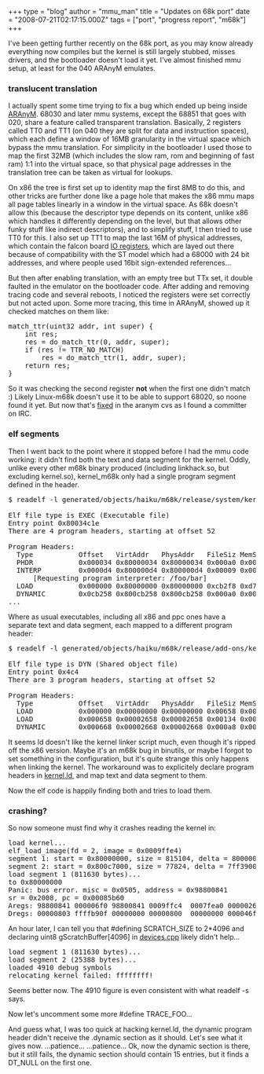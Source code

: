 +++
type = "blog"
author = "mmu_man"
title = "Updates on 68k port"
date = "2008-07-21T02:17:15.000Z"
tags = ["port", "progress report", "m68k"]
+++

I've been getting further recently on the 68k port, as you may know already everything now compiles but the kernel is still largely stubbed, misses drivers, and the bootloader doesn't load it yet.
I've almost finished mmu setup, at least for the 040 ARAnyM emulates. 
<!--break-->

<h3>translucent translation</h3>

I actually spent some time trying to fix a bug which ended up being inside <a href="http://aranym.org/">ARAnyM</a>. 68030 and later mmu systems, except the 68851 that goes with 020, share a feature called transparent translation. Basically, 2 registers called TT0 and TT1 (on 040 they are split for data and instruction spaces), which each define a window of 16MB granularity in the virtual space which bypass the mmu translation. For simplicity in the bootloader I used those to map the first 32MB (which includes the slow ram, rom and beginning of fast ram) 1:1 into the virtual space, so that physical page addresses in the translation tree can be taken as virtual for lookups. 

On x86 the tree is first set up to identity map the first 8MB to do this, and other tricks are further done like a page hole that makes the x86 mmu maps all page tables linearly in a window in the virtual space. As 68k doesn't allow this (because the descriptor type depends on its content, unlike x86 which handles it differently depending on the level, but that allows other funky stuff like indirect descriptors), and to simplify stuff, I then tried to use TT0 for this. I also set up TT1 to map the last 16M of physical addresses, which contain the falcon board <a href="ftp://ftp.lip6.fr/pub/atari/Docs/hardware.txt">IO registers</a>, which are layed out there because of compatibility with the ST model which had a 68000 with 24 bit addresses, and where people used 16bit sign-extended references... 

But then after enabling translation, with an empty tree but TTx set, it double faulted in the emulator on the bootloader code. After adding and removing tracing code and several reboots, I noticed the registers were set correctly but not acted upon. Some more tracing, this time in ARAnyM, showed up it checked matches on them like:
<pre>
match_ttr(uint32 addr, int super) {
    int res;
    res = do_match_ttr(0, addr, super);
    if (res != TTR_NO_MATCH)
        res = do_match_ttr(1, addr, super);
    return res;
}
</pre>
So it was checking the second register <b>not</b> when the first one didn't match :)
Likely Linux-m68k doesn't use it to be able to support 68020, so noone found it yet.
But now that's <a href="http://cvs.aranym.org/cgi-bin/viewvc.cgi/aranym/src/uae_cpu/cpummu.cpp?r1=1.38&r2=1.39">fixed</a> in the aranym cvs as I found a committer on IRC.

<h3>elf segments</h3>
Then I went back to the point where it stopped before I had the mmu code working: it didn't find both the text and data segment for the kernel.
Oddly, unlike every other m68k binary produced (including linkhack.so, but excluding kernel.so), kernel_m68k only had a single program segment defined in the header.

<pre>$ readelf -l generated/objects/haiku/m68k/release/system/kernel/kernel_m68k | head -13

Elf file type is EXEC (Executable file)
Entry point 0x80034c1e
There are 4 program headers, starting at offset 52

Program Headers:
  Type           Offset   VirtAddr   PhysAddr   FileSiz MemSiz  Flg Align
  PHDR           0x000034 0x80000034 0x80000034 0x000a0 0x000a0 R E 0x4
  INTERP         0x0000d4 0x800000d4 0x800000d4 0x00009 0x00009 R   0x1
      [Requesting program interpreter: /foo/bar]
  LOAD           0x000000 0x80000000 0x80000000 0xcb2f8 0xd763b RWE 0x2000
  DYNAMIC        0x0cb258 0x800cb258 0x800cb258 0x000a0 0x000a0 RW  0x4
...</pre>

Where as usual executables, including all x86 and ppc ones have a separate text and data segment, each mapped to a different program header:

<pre>$ readelf -l generated/objects/haiku/m68k/release/add-ons/kernel/drivers/common/null | head -13

Elf file type is DYN (Shared object file)
Entry point 0x4c4
There are 3 program headers, starting at offset 52

Program Headers:
  Type           Offset   VirtAddr   PhysAddr   FileSiz MemSiz  Flg Align
  LOAD           0x000000 0x00000000 0x00000000 0x00658 0x00658 R E 0x2000
  LOAD           0x000658 0x00002658 0x00002658 0x00134 0x00150 RW  0x2000
  DYNAMIC        0x000668 0x00002668 0x00002668 0x000a8 0x000a8 RW  0x4</pre>

It seems ld doesn't like the kernel linker script much, even though it's ripped off the x86 version. Maybe it's an m68k bug in binutils, or maybe I forgot to set something in the configuration, but it's quite strange this only happens when linking the kernel. The workaround was to explicitely declare program headers in <a href="https://dev.haiku-os.org/browser/haiku/trunk/src/system/ldscripts/m68k/kernel.ld">kernel.ld</a>, and map text and data segment to them.

Now the elf code is happily finding both and tries to load them.

<h3>crashing?</h3>
So now someone must find why it crashes reading the kernel in:
<pre>load kernel...
elf_load_image(fd = 2, image = 0x0009ffe4)
segment 1: start = 0x80000000, size = 815104, delta = 80000000
segment 2: start = 0x800c7000, size = 77824, delta = 7ff39000
load segment 1 (811630 bytes)...
to 0x80000000
Panic: bus error. misc = 0x0505, address = 0x98800841
sr = 0x2008, pc = 0x00085b60
Aregs: 98800841 000006f0 98800841 0009ffc4  0007fea0 0000026e 0007fdd4 0007fd98
Dregs: 00000803 ffffb90f 00000000 00000800  00000000 000046f0 00000000 000c6000</pre>

An hour later, I can tell you that #defining SCRATCH_SIZE to 2*4096 and declaring uint8 gScratchBuffer[4096] in <a href="https://dev.haiku-os.org/browser/haiku/trunk/src/system/boot/platform/atari_m68k/devices.cpp">devices.cpp</a> likely didn't help...

<pre>load segment 1 (811630 bytes)...
load segment 2 (25388 bytes)...
loaded 4910 debug symbols
relocating kernel failed: ffffffff!</pre>
Seems better now. The 4910 figure is even consistent with what readelf -s says.

Now let's uncomment some more #define TRACE_FOO...

And guess what, I was too quick at hacking kernel.ld, the dynamic program header didn't receive the .dynamic section as it should.
Let's see what it gives now.
...patience...
...patience...
Ok, now the dynamic section is there, but it still fails, the dynamic section should contain 15 entries, but it finds a DT_NULL on the first one.
